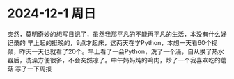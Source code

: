 # 2024-12-1 周日
突然，莫明奇妙的想写日记了，虽然我那平凡的不能再平凡的生活，本没有什么好记录的
早上起的挺晚的，9点才起床，这两天在学Python，本想一天看60个视频，昨天一天也就看了20个。早上看了一会Python，洗了一个澡，自从换了热水器后，洗澡方便很多，不会突然凉了。中午妈妈炖的鸡肉，炒了一个我喜欢吃的蘑菇
写了一下周报
